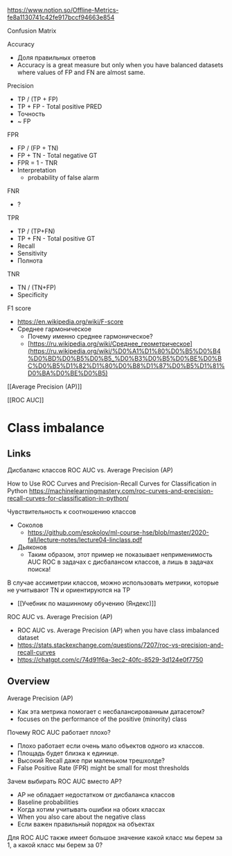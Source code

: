 
https://www.notion.so/Offline-Metrics-fe8a1130741c42fe917bccf94663e854

Confusion Matrix

Accuracy
- Доля правильных ответов
- Accuracy is a great measure but only when you have balanced datasets where values of FP and FN are almost same.

Precision
- TP / (TP + FP)
- TP + FP - Total positive PRED
- Точность
- ~ FP

FPR
- FP / (FP + TN)
- FP + TN - Total negative GT
- FPR = 1 - TNR
- Interpretation
	- probability of false alarm

FNR
- ?

TPR
- TP / (TP+FN)
- TP + FN - Total positive GT
- Recall
- Sensitivity
- Полнота

TNR
- TN / (TN+FP)
- Specificity


F1 score
- https://en.wikipedia.org/wiki/F-score
- Среднее гармоническое
	- Почему именно среднее гармоническое?
	- [https://ru.wikipedia.org/wiki/Среднее_геометрическое](https://ru.wikipedia.org/wiki/%D0%A1%D1%80%D0%B5%D0%B4%D0%BD%D0%B5%D0%B5_%D0%B3%D0%B5%D0%BE%D0%BC%D0%B5%D1%82%D1%80%D0%B8%D1%87%D0%B5%D1%81%D0%BA%D0%BE%D0%B5)


[[Average Precision (AP)]]

[[ROC AUC]]



# Class imbalance

## Links

Дисбаланс классов
ROC AUC vs. Average Precision (AP)

How to Use ROC Curves and Precision-Recall Curves for Classification in Python
https://machinelearningmastery.com/roc-curves-and-precision-recall-curves-for-classification-in-python/

Чувствительность к соотношению классов
- Соколов
	- https://github.com/esokolov/ml-course-hse/blob/master/2020-fall/lecture-notes/lecture04-linclass.pdf
- Дьяконов
	- Таким образом, этот пример не показывает неприменимость AUC ROC в задачах с дисбалансом классов, а лишь в задачах поиска!

В случае ассиметрии классов, можно использовать метрики, которые не учитывают TN и ориентируются на TP
- [[Учебник по машинному обучению (Яндекс)]]

ROC AUC vs. Average Precision (AP)
- ROC AUC vs. Average Precision (AP) when you have class imbalanced dataset
- https://stats.stackexchange.com/questions/7207/roc-vs-precision-and-recall-curves
- https://chatgpt.com/c/74d91f6a-3ec2-40fc-8529-3d124e0f7750

## Overview

Average Precision (AP)
- Как эта метрика помогает с несбалансированным датасетом?
- focuses on the performance of the positive (minority) class

Почему ROC AUC работает плохо?
- Плохо работает если очень мало объектов одного из классов.
- Площадь будет близка к единице.
- Высокий Recall даже при маленьком трешхолде?
- False Positive Rate (FPR) might be small for most thresholds

Зачем выбирать ROC AUC вместо AP?
- AP не обладает недостатком от дисбаланса классов
- Baseline probabilities
- Когда хотим учитывать ошибки на обоих классах
- When you also care about the negative class
- Если важен правильный порядок на объектах

Для ROC AUC также имеет большое значение какой класс мы берем за 1, а какой класс мы берем за 0?
